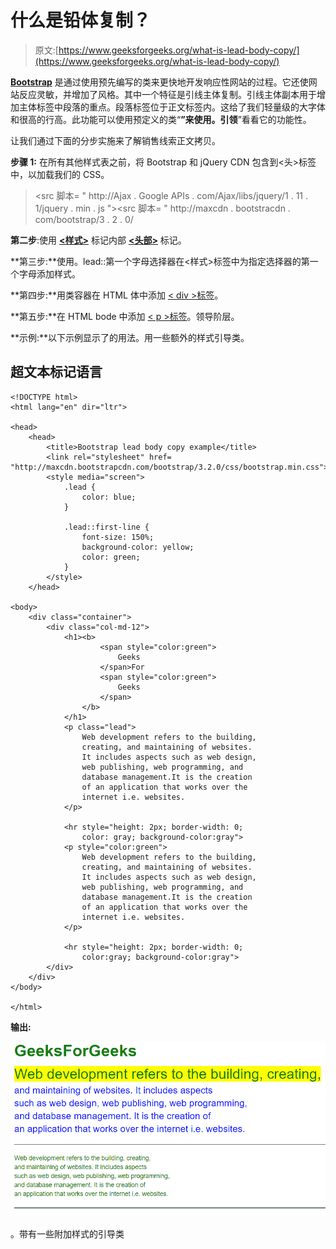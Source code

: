 # 什么是铅体复制？

> 原文:[https://www.geeksforgeeks.org/what-is-lead-body-copy/](https://www.geeksforgeeks.org/what-is-lead-body-copy/)

[**Bootstrap**](https://www.geeksforgeeks.org/bootstrap-tutorials/) 是通过使用预先编写的类来更快地开发响应性网站的过程。它还使网站反应灵敏，并增加了风格。其中一个特征是引线主体复制。引线主体副本用于增加主体标签中段落的重点。段落标签位于正文标签内。这给了我们轻量级的大字体和很高的行高。此功能可以使用预定义的类“**”来使用。引领**”看看它的功能性。

让我们通过下面的分步实施来了解销售线索正文拷贝。

**步骤 1:** 在所有其他样式表之前，将 Bootstrap 和 jQuery CDN 包含到<头>标签中，以加载我们的 CSS。

> <src 脚本= " http://Ajax . Google APIs . com/Ajax/libs/jquery/1 . 11 . 1/jquery . min . js "></script><src 脚本= " http://maxcdn . bootstracdn . com/bootstrap/3 . 2 . 0/

**第二步**:使用 [**<u><样式></u>**](https://www.geeksforgeeks.org/html-style-tag/#:~:text=The%20tag%20in%20HTML,ar%20part%20of%20a%20page.&text=The%20property%20is%20borrowed%20from,size%2C%20font%2Dfamily%20etc.) 标记内部 [**<u><头部></u>**](https://www.geeksforgeeks.org/html-head-tag/) 标记。

**第三步:**使用。lead::第一个字母选择器在<样式>标签中为指定选择器的第一个字母添加样式。

**第四步:**用类容器在 HTML 体中添加 [< div >标签](https://www.geeksforgeeks.org/div-tag-html/)。

**第五步:**在 HTML bode 中添加 [< p >标签](https://www.geeksforgeeks.org/html-paragraph/)。领导阶层。

**示例:**以下示例显示了的用法。用一些额外的样式引导类。

## 超文本标记语言

```
<!DOCTYPE html>
<html lang="en" dir="ltr">

<head>
    <head>
        <title>Bootstrap lead body copy example</title>
        <link rel="stylesheet" href=
"http://maxcdn.bootstrapcdn.com/bootstrap/3.2.0/css/bootstrap.min.css">
        <style media="screen">
            .lead {
                color: blue;
            }

            .lead::first-line {
                font-size: 150%;
                background-color: yellow;
                color: green;
            }
        </style>
    </head>

<body>
    <div class="container">
        <div class="col-md-12">
            <h1><b>
                    <span style="color:green">
                        Geeks
                    </span>For
                    <span style="color:green"> 
                        Geeks 
                    </span>
                </b>
            </h1>
            <p class="lead">
                Web development refers to the building, 
                creating, and maintaining of websites. 
                It includes aspects such as web design,
                web publishing, web programming, and 
                database management.It is the creation 
                of an application that works over the
                internet i.e. websites.
            </p>

            <hr style="height: 2px; border-width: 0;
                color: gray; background-color:gray">
            <p style="color:green">
                Web development refers to the building, 
                creating, and maintaining of websites. 
                It includes aspects such as web design,
                web publishing, web programming, and 
                database management.It is the creation 
                of an application that works over the
                internet i.e. websites.
            </p>

            <hr style="height: 2px; border-width: 0;
                color:gray; background-color:gray">
        </div>
    </div>
</body>

</html>
```

**输出:**

![](img/f41d4f4d118ad480789e2b4aff3b4ba8.png)

。带有一些附加样式的引导类